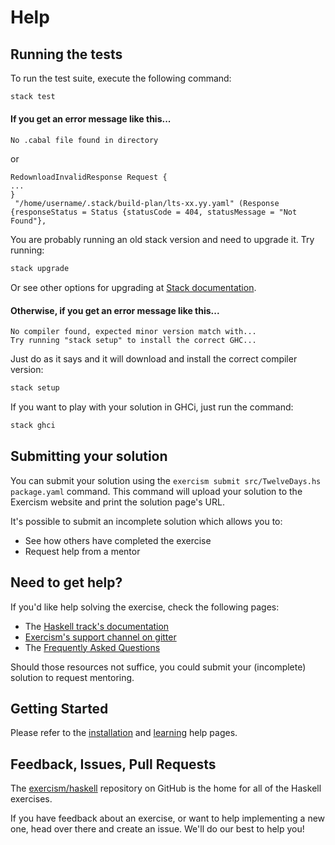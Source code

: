 # Help

## Running the tests

To run the test suite, execute the following command:

```bash
stack test
```

#### If you get an error message like this...

```
No .cabal file found in directory
```

or

```
RedownloadInvalidResponse Request {
...
}
 "/home/username/.stack/build-plan/lts-xx.yy.yaml" (Response {responseStatus = Status {statusCode = 404, statusMessage = "Not Found"},
```

You are probably running an old stack version and need
to upgrade it. Try running:

```bash
stack upgrade
```

Or see other options for upgrading at [Stack documentation](https://docs.haskellstack.org/en/stable/install_and_upgrade/#upgrade).

#### Otherwise, if you get an error message like this...

```
No compiler found, expected minor version match with...
Try running "stack setup" to install the correct GHC...
```

Just do as it says and it will download and install
the correct compiler version:

```bash
stack setup
```

If you want to play with your solution in GHCi, just run the command:

```bash
stack ghci
```

## Submitting your solution

You can submit your solution using the `exercism submit src/TwelveDays.hs package.yaml` command.
This command will upload your solution to the Exercism website and print the solution page's URL.

It's possible to submit an incomplete solution which allows you to:

- See how others have completed the exercise
- Request help from a mentor

## Need to get help?

If you'd like help solving the exercise, check the following pages:

- The [Haskell track's documentation](https://exercism.org/docs/tracks/haskell)
- [Exercism's support channel on gitter](https://gitter.im/exercism/support)
- The [Frequently Asked Questions](https://exercism.org/docs/using/faqs)

Should those resources not suffice, you could submit your (incomplete) solution to request mentoring.

## Getting Started

Please refer to the [installation](https://exercism.io/tracks/haskell/installation)
and [learning](https://exercism.io/tracks/haskell/learning) help pages.

## Feedback, Issues, Pull Requests

The [exercism/haskell](https://github.com/exercism/haskell) repository on
GitHub is the home for all of the Haskell exercises.

If you have feedback about an exercise, or want to help implementing a new
one, head over there and create an issue.  We'll do our best to help you!